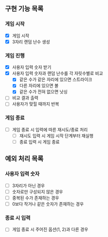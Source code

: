 ## 구현 기능 목록

### 게임 시작

- [x] 게임 시작
- [x] 3자리 랜덤 난수 생성

### 게임 진행

- [x] 사용자 입력 숫자 받기
- [x] 사용자 입력 숫자과 랜덤 난수를 각 자릿수별로 비교
    - [x] 같은 수가 같은 자리에 있으면 스트라이크
    - [x] 다른 자리에 있으면 볼
    - [x] 같은 수가 전혀 없으면 낫싱
- [ ] 비교 결과 출력
- [ ] 사용자가 맞힐 때까지 반복

### 게임 종료

- [ ] 게임 종료 시 입력에 따른 재시도/종료 처리
    - [ ] 재시도 입력 시 게임 시작 단계부터 재실행
    - [ ] 종료 입력 시 게임 종료

## 예외 처리 목록

### 사용자 입력 숫자

- [ ] 3자리가 아닌 경우
- [ ] 숫자로만 구성되지 않은 경우
- [ ] 중복된 수가 존재하는 경우
- [ ] 0보다 작거나 같은 숫자가 존재하는 경우

### 종료 시 입력

- [ ] 게임 종료 시 주어진 옵션(1, 2)과 다른 경우